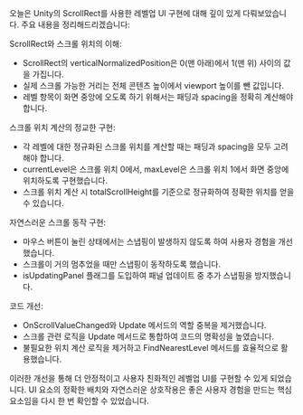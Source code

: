 오늘은 Unity의 ScrollRect를 사용한 레벨업 UI 구현에 대해 깊이 있게 다뤄보았습니다. 주요 내용을 정리해드리겠습니다:

ScrollRect와 스크롤 위치의 이해:
- ScrollRect의 verticalNormalizedPosition은 0(맨 아래)에서 1(맨 위) 사이의 값을 가집니다.
- 실제 스크롤 가능한 거리는 전체 콘텐츠 높이에서 viewport 높이를 뺀 값입니다.
- 레벨 항목이 화면 중앙에 오도록 하기 위해서는 패딩과 spacing을 정확히 계산해야 합니다.

스크롤 위치 계산의 정교한 구현:
- 각 레벨에 대한 정규화된 스크롤 위치를 계산할 때는 패딩과 spacing을 모두 고려해야 합니다.
- currentLevel은 스크롤 위치 0에서, maxLevel은 스크롤 위치 1에서 화면 중앙에 위치하도록 구현했습니다.
- 스크롤 위치 계산 시 totalScrollHeight를 기준으로 정규화하여 정확한 위치를 얻을 수 있습니다.

자연스러운 스크롤 동작 구현:
- 마우스 버튼이 눌린 상태에서는 스냅핑이 발생하지 않도록 하여 사용자 경험을 개선했습니다.
- 스크롤이 거의 멈추었을 때만 스냅핑이 동작하도록 했습니다.
- isUpdatingPanel 플래그를 도입하여 패널 업데이트 중 추가 스냅핑을 방지했습니다.

코드 개선:
- OnScrollValueChanged와 Update 메서드의 역할 중복을 제거했습니다.
- 스크롤 관련 로직을 Update 메서드로 통합하여 코드의 명확성을 높였습니다.
- 불필요한 위치 계산 로직을 제거하고 FindNearestLevel 메서드를 효율적으로 활용했습니다.

이러한 개선을 통해 더 안정적이고 사용자 친화적인 레벨업 UI를 구현할 수 있게 되었습니다. UI 요소의 정확한 배치와 자연스러운 상호작용은 좋은 사용자 경험을 만드는 핵심 요소임을 다시 한 번 확인할 수 있었습니다.